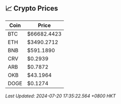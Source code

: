 ## 📈 Crypto Prices

| Coin | Price |
| ---- | ----- |
| BTC | $66682.4423 |
| ETH | $3490.2712 |
| BNB | $591.1890 |
| CRV | $0.2939 |
| ARB | $0.7872 |
| OKB | $43.1964 |
| DOGE | $0.1274 |

_Last Updated: 2024-07-20 17:35:22.564 +0800 HKT_